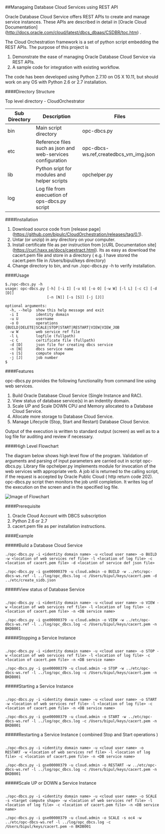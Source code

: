 ##Managaing Database Cloud Services using REST API

Oracle Database Cloud Service offers REST APIs to create and manage service instances. These APIs are described in detail in [Oracle Cloud Documentation] (http://docs.oracle.com/cloud/latest/dbcs_dbaas/CSDBR/toc.htm) . 

The Cloud Orchestration framework is a set of python script embedding the REST APIs. The purpose of this project is

1.  Demonstrate the ease of managing Oracle Database Cloud Service via REST APIs.
2.  A sample code for integration with existing workflow.

The code has been developed using Python 2.7.10 on OS X 10.11, but should work on any OS with Python 2.6 or 2.7 installation.

####Directory Structure

Top level directory - CloudOrchestrator
  
| Sub Directory | Description | Files |
|---------------|-------------|-------|
|bin            | Main script directory | opc-dbcs.py|
|etc            | Reference files such as json and web-services configuration |opc-dbcs-ws.ref,createdbcs_vm_img.json |
|lib            | Python sript for modules and helper scripts|opchelper.py|
|log            | Log file from execuetion of ops-dbcs.py script|

####Installation 

1.  Download source code from [release page] (https://github.com/bipulc/CloudOrchestration/releases/tag/0.1).
2.  Untar (or unzip) in any directory on your computer.
3.  Install certificate file as per instruction from [cURL Documentation site] (https://curl.haxx.se/docs/caextract.html). Its as easy as download the cacert.pem file and store in a directory ( e.g. I have stored the cacert.pem file in /Users/bipul/keys directory)
4.  Change directory to bin, and run ./opc-dbcs.py -h to verify installation.

####Usage

```
$./opc-dbcs.py -h
usage: opc-dbcs.py [-h] [-i I] [-u U] [-o O] [-w W] [-l L] [-c C] [-d [D]]
                   [-n [N]] [-s [S]] [-j [J]]

optional arguments:
  -h, --help  show this help message and exit
  -i I        identity domain
  -u U        username
  -o O        operations {BUILD|DELETE|SCALE|STOP|START|RESTART|VIEW|VIEW_JOB
  -w W        web service ref file
  -l L        logfile (fullpath)
  -c C        certificate file (fullpath)
  -d [D]      json file for creating dbcs service
  -n [N]      dbcs service name
  -s [S]      compute shape
  -j [J]      job number
$

```

####Features

opc-dbcs.py provides the following functionality from command line using web services.

1.  Build Oracle Database Cloud Service (Single Instance and RAC).
2.  View status of database service(s) in an indentity domain.
3.  Scale UP and Scale DOWN CPU and Memory allocated to a Database Cloud Service.
4.  Allocate more storage to Database Cloud Service.
5.  Manage Lifecycle (Stop, Start and Restart) Database Cloud Service.

Output of the execution is written to standard output (screen) as well as to a log file for auditing and review if necessary.

####High Level Flowchart

The diagram below shows high level flow of the program. Validation of arguments and parsing of input parameters are carried out in  script opc-dbcs.py. Library file opchelper.py implements module for invocation of the web services with appropriate verb. A job id is returned to the calling script, if the request is accepted by Oracle Public Cloud ( http return code 202). opc-dbcs.py script then monitors the job until completion. It writes log of the execution on the screen and in the specified log file.

![Image of Flowchart](https://github.com/bipulc/CloudOrchestration/blob/master/OPC-DBCS-WsOpsInterface.001.jpeg)

####Prerequisite

1.  Oracle Cloud Account with DBCS subscription
2.  Python 2.6 or 2.7
3.  cacert.pem file as per installation instructions.

####Example

#####Build a Database Cloud Service

```
./opc-dbcs.py -i <identity domain name> -u <cloud user name> -o BUILD -w <location of web services ref file> -l <location of log file> -c <location of cacert.pem file> -d <location of service def json file>

./opc-dbcs.py -i gse00000379 -u cloud.admin -o BUILD -w ../etc/opc-dbcs-ws.ref -l ../log/opc_dbcs.log -c /Users/bipul/keys/cacert.pem -d ../etc/create_sidb.json

```

#####View status of Database Service

```

./opc-dbcs.py -i <identity domain name> -u <cloud user name> -o VIEW -w <location of web services ref file> -l <location of log file> -c <location of cacert.pem file> -n <DB service name>

./opc-dbcs.py -i gse00000379 -u cloud.admin -o VIEW -w ../etc/opc-dbcs-ws.ref -l ../log/opc_dbcs.log -c /Users/bipul/keys/cacert.pem -n BKDB001

```

#####Stopping a Service Instance

```

./opc-dbcs.py -i <identity domain name> -u <cloud user name> -o STOP -w <location of web services ref file> -l <location of log file> -c <location of cacert.pem file> -n <DB service name>

./opc-dbcs.py -i gse00000379 -u cloud.admin -o STOP -w ../etc/opc-dbcs-ws.ref -l ../log/opc_dbcs.log -c /Users/bipul/keys/cacert.pem -n BKDB001

```

#####Starting a Service Instance

```

./opc-dbcs.py -i <identity domain name> -u <cloud user name> -o START -w <location of web services ref file> -l <location of log file> -c <location of cacert.pem file> -n <DB service name>

./opc-dbcs.py -i gse00000379 -u cloud.admin -o START -w ../etc/opc-dbcs-ws.ref -l ../log/opc_dbcs.log -c /Users/bipul/keys/cacert.pem -n BKDB001

```

#####Restarting a Service Instance ( combined Stop and Start operations )

```

./opc-dbcs.py -i <identity domain name> -u <cloud user name> -o RESTART -w <location of web services ref file> -l <location of log file> -c <location of cacert.pem file> -n <DB service name>

./opc-dbcs.py -i gse00000379 -u cloud.admin -o RESTART -w ../etc/opc-dbcs-ws.ref -l ../log/opc_dbcs.log -c /Users/bipul/keys/cacert.pem -n BKDB001

```

#####Scale UP or DOWN a Service Instance

```

./opc-dbcs.py -i <identity domain name> -u <cloud user name> -o SCALE -s <target compute shape> -w <location of web services ref file> -l <location of log file> -c <location of cacert.pem file> -n <DB service name>

./opc-dbcs.py -i gse00000379 -u cloud.admin -o SCALE -s oc4 -w ../etc/opc-dbcs-ws.ref -l ../log/opc_dbcs.log -c /Users/bipul/keys/cacert.pem -n BKDB001

```
